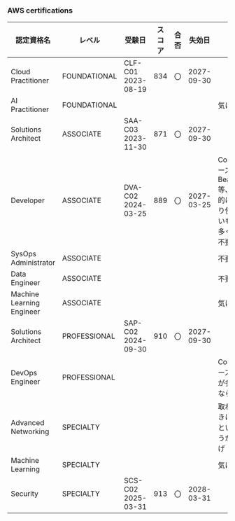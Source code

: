 ### AWS certifications

| 認定資格名                | レベル       | 受験日             | スコア | 合否 | 失効日     | メモ                                                                    |
| ------------------------- | ------------ | ------------------ | ------ | ---- | ---------- | ----------------------------------------------------------------------- |
| Cloud Practitioner        | FOUNDATIONAL | CLF-C01 2023-08-19 | 834    | 〇   | 2027-09-30 |                                                                         |
| AI Practitioner           | FOUNDATIONAL |                    |        |      |            | 気になる                                                                |
| Solutions Architect       | ASSOCIATE    | SAA-C03 2023-11-30 | 871    | 〇   | 2027-09-30 |                                                                         |
| Developer                 | ASSOCIATE    | DVA-C02 2024-03-25 | 889    | 〇   | 2027-03-25 | CodeシリーズやBeanstalk等、個人的にあまり使わないものが多く更新不要そう |
| SysOps Administrator      | ASSOCIATE    |                    |        |      |            | 不要                                                                    |
| Data Engineer             | ASSOCIATE    |                    |        |      |            | 不要                                                                    |
| Machine Learning Engineer | ASSOCIATE    |                    |        |      |            | 気になる                                                                |
| Solutions Architect       | PROFESSIONAL | SAP-C02 2024-09-30 | 910    | 〇   | 2027-09-30 |                                                                         |
| DevOps Engineer           | PROFESSIONAL |                    |        |      |            | Codeシリーズとかが多そうなら不要                                        |
| Advanced Networking       | SPECIALTY    |                    |        |      |            | 取れるときにとっといたほうが良さげ                                      |
| Machine Learning          | SPECIALTY    |                    |        |      |            | 気になる                                                                |
| Security                  | SPECIALTY    | SCS-C02 2025-03-31 | 913    | 〇   | 2028-03-31 |                                                                         |
